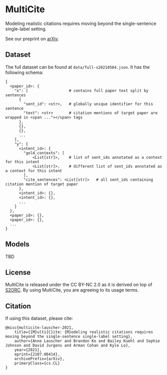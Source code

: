 # MultiCite

Modeling realistic citations requires moving beyond the single-sentence single-label setting.

See our preprint on [arXiv](https://arxiv.org/abs/2107.00414).

## Dataset

The full dataset can be found at `data/full-v20210504.json`.  It has the following schema:

```
{
  <paper_id>: {
    "x": [                  # contains full paper text split by sentences
      {
        "sent_id": <str>,   # globally unique identifier for this sentence
        "text": <str>       # citation mentions of target paper are wrapped in <span ..."></span> tags
      },
      {},
      {},
      ...
    ],
    "y": {
      <intent_id>: {
        "gold_contexts": [
            <List[str]>,    # list of sent_ids annotated as a context for this intent
            <List[str]>,    # different list of sent_ids annotated as a context for this intent
        ], 
        "cite_sentences": <List[str]>   # all sent_ids containing citation mention of target paper
      },
      <intent_id>: {},
      <intent_id>: {},
      ...
    }
  },
  <paper_id>: {},
  <paper_id>: {},
  ...
}
```

## Models

TBD

## License

MultiCite is released under the CC BY-NC 2.0 as it is derived on top of [S2ORC](https://github.com/allenai/s2orc#license).  By using MultiCite, you are agreeing to its usage terms.

## Citation

If using this dataset, please cite:

```
@misc{multicite-lauscher-2021,
    title={{M}ulti{C}ite: {M}odeling realistic citations requires moving beyond the single-sentence single-label setting},
    author={Anne Lauscher and Brandon Ko and Bailey Kuehl and Sophie Johnson and David Jurgens and Arman Cohan and Kyle Lo},
    year={2021},
    eprint={2107.00414},
    archivePrefix={arXiv},
    primaryClass={cs.CL}
}
```
